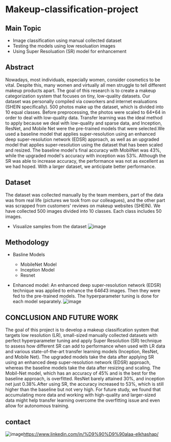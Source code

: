 # Makeup-classification-project

## Main Topic
* Image classification using manual collected dataset
* Testing the models using low resoluation images 
* Using Super Resoluation (SR) model for enhancement

## Abstract
Nowadays, most individuals, especially women, consider cosmetics to be vital. Despite this, many women and virtually all men struggle to tell different makeup products apart. The goal of this research is to create a makeup categorization system that focuses on tiny, low-quality datasets. Our dataset was personally compiled via coworkers and internet evaluations (SHEIN specifically). 500 photos make up the dataset, which is divided into 10 equal classes. Before preprocessing, the photos were scaled to 64*64 in order to deal with low-quality data. Transfer learning was the ideal method to apply because we deal with low-quality and sparse data, and Inception, ResNet, and Mobile Net were the pre-trained models that were selected.We used a baseline model that applies super-resolution using an enhanced deep super-resolution network (EDSR) approach, as well as an upgraded model that applies super-resolution using the dataset that has been scaled and resized. The baseline model's final accuracy with MobilNet was 43%, while the upgraded model's accuracy with inception was 53%. Although the SR was able to increase accuracy, the performance was not as excellent as we had hoped. With a larger dataset, we anticipate better performance.


## Dataset 
The dataset was collected manually by the team members, part of the data was from real life (pictures we took from our colleagues), and the other part was scrapped from customers' reviews on makeup websites (SHEIN). We have collected 500 images divided into 10 classes. Each class includes 50 images.

* Visualize samples from the dataset
  ![image](https://user-images.githubusercontent.com/60587913/209417630-89bcbeea-b6d1-42de-a794-d9604f2b607f.png)

## Methodology
* Basline Models
    - MobileNet Model
    - Inception Model
    - Resnet

* Enhanced model:
An enhanced deep super-resolution network (EDSR)  technique was applied to enhance the 64*64*3 images. Then they were fed to the pre-trained models.
The hyperparameter tuning is done for each model separately. 
![image](https://user-images.githubusercontent.com/60587913/209417760-a3394f78-2717-465b-ae2d-3508a9763ed7.png)


  
 ## CONCLUSION AND FUTURE WORK
 The goal of this project is to develop a makeup classification system that targets low resolution (LR), small-sized manually collected datasets with perfect hyperparameter tuning and apply Super Resolution (SR) technique to assess how different SR can add to performance when used with LR data and various state-of-the-art transfer learning models (Inception, ResNet, and Mobile Net). The upgraded models take the data after applying SR using an enhanced deep super-resolution network (EDSR) approach, whereas the baseline models take the data after resizing and scaling. The Mobil-Net model, which has an accuracy of 45% and is the best for the baseline approach, is overfitted. ResNet barely attained 30%, and inception net just 0.38%.After using SR, the accuracy increased to 53%, which is still higher than the baseline but not very high. For future study, we found that accumulating more data and working with high-quality and larger-sized data might help transfer learning overcome the overfitting issue and even allow for autonomous training.
    
## contact 
![image](https://user-images.githubusercontent.com/60587913/209285099-911ab4b9-604a-45e5-8c96-ce618df56870.png)https://www.linkedin.com/in/%D9%90%D9%90alaa-elkhashap/
    
